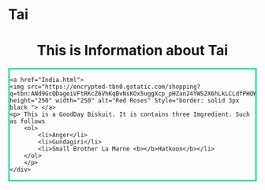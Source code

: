 # Tai
<!DOCTYPE html>
<html lang="en">
<head>
    <meta charset="UTF-8">
    <meta name="viewport" content="width=<dsi>, initial-scale=1.0">
    <title>The Tai</title>
</head>
<body>
    <h1 style="text-align: center;"> This is Information about Tai</h2>
    <div  style="border:solid 3px rgb(24, 221, 155);">
    
    <a href="India.html">
    <img src="https://encrypted-tbn0.gstatic.com/shopping?q=tbn:ANd9GcQDageiVFtRKcZ6VhKqBvNsKOx5uggXcp_pHZan24YWS2X6hLkLCLdfPHQWOGWp_EDwzS8In9oKT1Y5VeRoPmDKbL4i4QK3XNuCZJHkUVOHaO7GAhuMXMwK9t4" height="250" width="250" alt="Red Roses" Style="border: solid 3px black "> </a>
    <p> This is a GoodDay Biskuit. It is contains three Imgredient. Such as follows
        <ol>
            <li>Anger</li>
            <li>Gundagiri</li>
            <li>Small Brother La Marne <b></b>Hatkoon</b></li>
        </ol>
        </p>
    </div>
    
    
</body>
</html>
